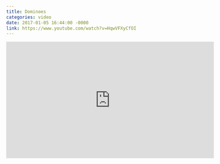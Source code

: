```yaml
---
title: Dominoes
categories: video
date: 2017-01-05 16:44:00 -0000
link: https://www.youtube.com/watch?v=HqwVFXyCfOI
---
```

<div><iframe width="560" height="315" src="https://www.youtube.com/embed/HqwVFXyCfOI" frameborder="0" gesture="media" allow="encrypted-media" allowfullscreen></iframe></div>
